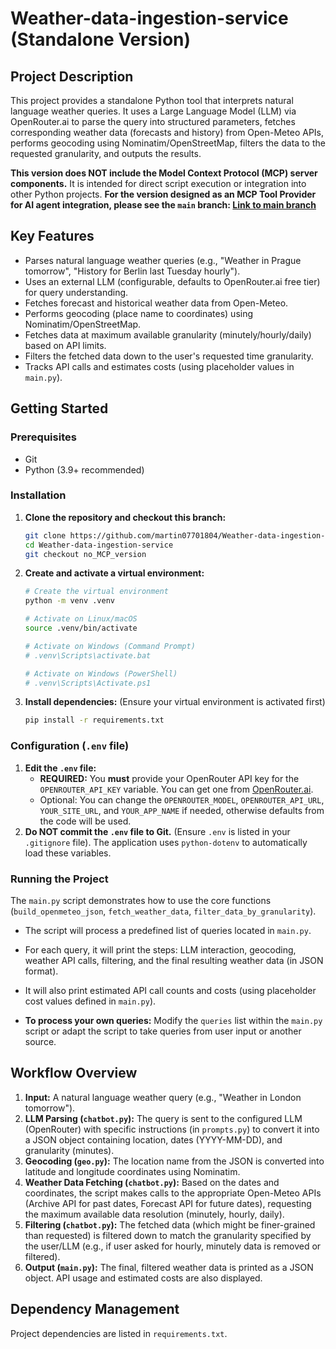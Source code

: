 # Weather-data-ingestion-service (Standalone Version)

## Project Description

This project provides a standalone Python tool that interprets natural language weather queries. It uses a Large Language Model (LLM) via OpenRouter.ai to parse the query into structured parameters, fetches corresponding weather data (forecasts and history) from Open-Meteo APIs, performs geocoding using Nominatim/OpenStreetMap, filters the data to the requested granularity, and outputs the results.

**This version does NOT include the Model Context Protocol (MCP) server components.** It is intended for direct script execution or integration into other Python projects. **For the version designed as an MCP Tool Provider for AI agent integration, please see the `main` branch: [Link to main branch](https://github.com/martin07701804/Weather-data-ingestion-service/tree/main)**

## Key Features

*   Parses natural language weather queries (e.g., "Weather in Prague tomorrow", "History for Berlin last Tuesday hourly").
*   Uses an external LLM (configurable, defaults to OpenRouter.ai free tier) for query understanding.
*   Fetches forecast and historical weather data from Open-Meteo.
*   Performs geocoding (place name to coordinates) using Nominatim/OpenStreetMap.
*   Fetches data at maximum available granularity (minutely/hourly/daily) based on API limits.
*   Filters the fetched data down to the user's requested time granularity.
*   Tracks API calls and estimates costs (using placeholder values in `main.py`).

## Getting Started

### Prerequisites

*   Git
*   Python (3.9+ recommended)

### Installation

1.  **Clone the repository and checkout this branch:**
    ```bash
    git clone https://github.com/martin07701804/Weather-data-ingestion-service.git
    cd Weather-data-ingestion-service
    git checkout no_MCP_version
    ```

2.  **Create and activate a virtual environment:**
    ```bash
    # Create the virtual environment
    python -m venv .venv

    # Activate on Linux/macOS
    source .venv/bin/activate

    # Activate on Windows (Command Prompt)
    # .venv\Scripts\activate.bat

    # Activate on Windows (PowerShell)
    # .venv\Scripts\Activate.ps1
    ```

3.  **Install dependencies:**
    (Ensure your virtual environment is activated first)
    ```bash
    pip install -r requirements.txt
    ```

### Configuration (`.env` file)

1.  **Edit the `.env` file:**
    *   **REQUIRED:** You **must** provide your OpenRouter API key for the `OPENROUTER_API_KEY` variable. You can get one from [OpenRouter.ai](https://openrouter.ai/).
    *   Optional: You can change the `OPENROUTER_MODEL`, `OPENROUTER_API_URL`, `YOUR_SITE_URL`, and `YOUR_APP_NAME` if needed, otherwise defaults from the code will be used.
2.  **Do NOT commit the `.env` file to Git.** (Ensure `.env` is listed in your `.gitignore` file). The application uses `python-dotenv` to automatically load these variables.

### Running the Project

The `main.py` script demonstrates how to use the core functions (`build_openmeteo_json`, `fetch_weather_data`, `filter_data_by_granularity`).

*   The script will process a predefined list of queries located in `main.py`.
*   For each query, it will print the steps: LLM interaction, geocoding, weather API calls, filtering, and the final resulting weather data (in JSON format).
*   It will also print estimated API call counts and costs (using placeholder cost values defined in `main.py`).

*   **To process your own queries:** Modify the `queries` list within the `main.py` script or adapt the script to take queries from user input or another source.

## Workflow Overview

1.  **Input:** A natural language weather query (e.g., "Weather in London tomorrow").
2.  **LLM Parsing (`chatbot.py`):** The query is sent to the configured LLM (OpenRouter) with specific instructions (in `prompts.py`) to convert it into a JSON object containing location, dates (YYYY-MM-DD), and granularity (minutes).
3.  **Geocoding (`geo.py`):** The location name from the JSON is converted into latitude and longitude coordinates using Nominatim.
4.  **Weather Data Fetching (`chatbot.py`):** Based on the dates and coordinates, the script makes calls to the appropriate Open-Meteo APIs (Archive API for past dates, Forecast API for future dates), requesting the maximum available data resolution (minutely, hourly, daily).
5.  **Filtering (`chatbot.py`):** The fetched data (which might be finer-grained than requested) is filtered down to match the granularity specified by the user/LLM (e.g., if user asked for hourly, minutely data is removed or filtered).
6.  **Output (`main.py`):** The final, filtered weather data is printed as a JSON object. API usage and estimated costs are also displayed.

## Dependency Management

Project dependencies are listed in `requirements.txt`. 
